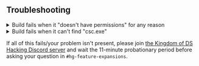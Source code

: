 ## Troubleshooting

<details>
<summary>Build fails when it "doesn't have permissions" for any reason</summary>
<br>

Try running it again with `sudo` in front:  `sudo make build_tools --jobs`
</details>

<details>
<summary>Build fails when it can't find "csc.exe"</summary>
<br>

Make sure you added your .NET framework file path to the PATH system environment variable.  Just to make sure, add it to both the specific user's PATH and the System's PATH in both of the panes of the window that pops up.  Make sure to close and reopen the WSL terminal.
</details>

If all of this fails/your problem isn't present, please join [the Kingdom of DS Hacking Discord server](https://discord.gg/zAtqJDW2jC) and wait the 11-minute probationary period before asking your question in `#hg-feature-expansions`.